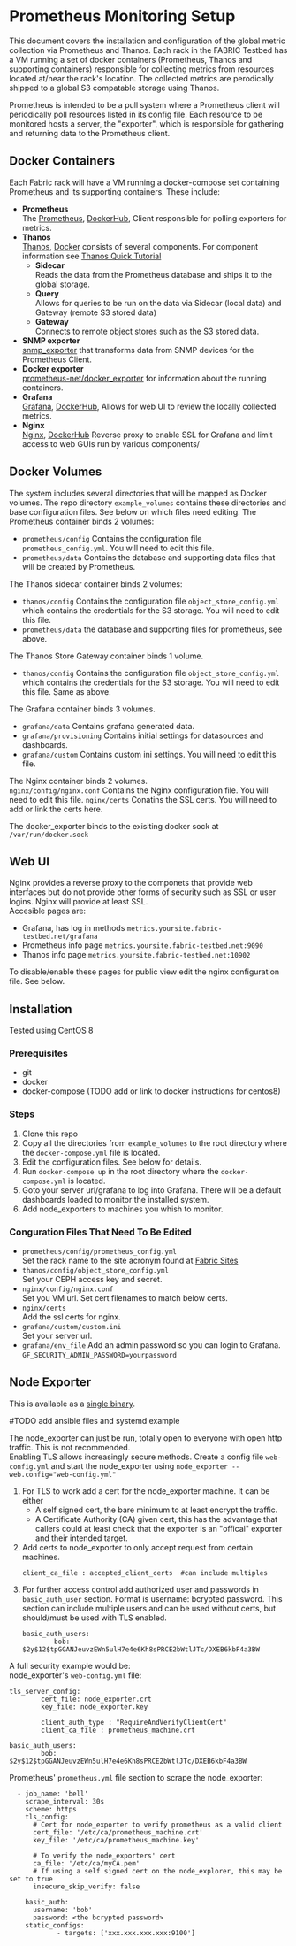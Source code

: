 
# Prometheus Monitoring Setup
This document covers the installation and configuration of the global metric collection via Prometheus and Thanos.
Each rack in the FABRIC Testbed has a VM running a set of docker containers (Prometheus, Thanos and supporting containers) responsible for collecting metrics from resources located at/near the rack's location. The collected metrics are perodically shipped to a global S3 compatable storage using Thanos.

Prometheus is intended to be a pull system where a Prometheus client will periodically poll resources listed in its config file. Each resource to be monitored hosts a server, the "exporter", which is responsible for gathering and returning data to the Prometheus client.

## Docker Containers

Each Fabric rack will have a VM running a docker-compose set containing Prometheus and its supporting containers. These include:
* **Prometheus**  
The [Prometheus](https://prometheus.io), [DockerHub](https://hub.docker.com/r/prom/prometheus), Client responsible for polling exporters for metrics.
* **Thanos**  
[Thanos](https://thanos.io), [Docker](https://quay.io/repository/thanos/thanos) consists of several components. For component information see [Thanos Quick Tutorial](https://thanos.io/tip/thanos/quick-tutorial.md/)
  * **Sidecar**  
  Reads the data from the Prometheus database and ships it to the global storage.
  * **Query**  
  Allows for queries to be run on the data via Sidecar (local data) and Gateway (remote S3 stored data)
  * **Gateway**  
  Connects to remote object stores such as the S3 stored data.
* **SNMP exporter**  
[snmp_exporter](https://github.com/prometheus/snmp_exporter) that transforms data from SNMP devices for the Prometheus Client.
* **Docker exporter**  
[prometheus-net/docker_exporter](https://github.com/prometheus-net/docker_exporter) for information about the running containers.
* **Grafana**  
[Grafana](https://grafana.com), [DockerHub](https://hub.docker.com/r/grafana/grafana/), Allows for web UI to review the locally collected metrics.
* **Nginx**  
[Nginx](https://www.nginx.com), [DockerHub](https://hub.docker.com/_/nginx) Reverse proxy to enable SSL for Grafana and limit access to web GUIs run by various components/


## Docker Volumes
The system includes several directories that will be mapped as Docker volumes. The repo directory `example_volumes` contains these directories and base configuration files. See below on which files need editing. 
The Prometheus container binds 2 volumes: 
* `prometheus/config` Contains the configuration file `prometheus_config.yml`. You will need to edit this file.
* `prometheus/data` Contains the database and supporting data files that will be created by Prometheus.

The Thanos sidecar container binds 2 volumes:
* `thanos/config` Contains the configuration file `object_store_config.yml` which contains the credentials for the S3 storage. You will need to edit this file.
* `prometheus/data` the database and supporting files for prometheus, see above.

The Thanos Store Gateway container binds 1 volume.
* `thanos/config` Contains the configuration file `object_store_config.yml` which contains the credentials for the S3 storage. You will need to edit this file. Same as above.

The Grafana container binds 3 volumes.
* `grafana/data` Contains grafana generated data.
* `grafana/provisioning` Contains initial settings for datasources and dashboards.
* `grafana/custom` Contains custom ini settings. You will need to edit this file.

The Nginx container binds 2 volumes.  
`nginx/config/nginx.conf` Contains the Nginx configuration file. You will need to edit this file.
`nginx/certs` Conatins the SSL certs. You will need to add or link the certs here.

The docker_exporter binds to the exisiting docker sock at `/var/run/docker.sock`


## Web UI
Nginx provides a reverse proxy to the componets that provide web interfaces but do not provide other forms of security such as SSL or user logins. Nginx will provide at least SSL.  
Accesible pages are:  
* Grafana, has log in methods `metrics.yoursite.fabric-testbed.net/grafana` 
* Prometheus info page `metrics.yoursite.fabric-testbed.net:9090`
* Thanos info page `metrics.yoursite.fabric-testbed.net:10902`  

To disable/enable these pages for public view edit the nginx configuration file. See below.

## Installation
Tested using CentOS 8
### Prerequisites
* git
* docker
* docker-compose
(TODO add or link to docker instructions for centos8)

### Steps
1) Clone this repo
1) Copy all the directories from `example_volumes` to the root directory where the `docker-compose.yml` file is located.
1) Edit the configuration files. See below for details.
1) Run `docker-compose up` in the root directory where the `docker-compose.yml` is located.
1) Goto your server url/grafana to log into Grafana. There will be a default dashboards loaded to monitor the installed system.
1) Add node_exporters to machines you whish to monitor. 

### Conguration Files That Need To Be Edited

* `prometheus/config/prometheus_config.yml`  
Set the rack name to the site acronym found at [Fabric Sites](https://fabric-testbed.atlassian.net/wiki/spaces/FP/pages/168624158/FABRIC+Site+Documentation)
* `thanos/config/object_store_config.yml`  
Set your CEPH access key and secret.
* `nginx/config/nginx.conf`  
Set you VM url. Set cert filenames to match below certs.
* `nginx/certs`  
Add the ssl certs for nginx.
* `grafana/custom/custom.ini`  
Set your server url. 
* `grafana/env_file`
Add an admin password so you can login to Grafana. `GF_SECURITY_ADMIN_PASSWORD=yourpassword`

## Node Exporter
This is available as a [single binary](https://prometheus.io/download/#node_exporter).

#TODO add ansible files and systemd example

The node_exporter can just be run, totally open to everyone with open http traffic. This is not recommended.  
Enabling TLS allows increasingly secure methods. Create a config file `web-config.yml` and start the node_exporter using `node_exporter --web.config="web-config.yml"`  
1. For TLS to work add a cert for the node_exporter machine. It can be either
    * A self signed cert, the bare minimum to at least encrypt the traffic. 
    * A Certificate Authority (CA) given cert, this has the advantage that callers could at least check that the exporter is an "offical" exporter and their intended target.
1. Add certs to node_exporter to only accept request from certain machines.
    ```
    client_ca_file : accepted_client_certs  #can include multiples
    ``` 
1. For further access control add authorized user and passwords in `basic_auth_user` section. Format is username: bcrypted password.
This section can include multiple users and can be used without certs, but should/must be used with TLS enabled.
    ```
    basic_auth_users:
            bob: $2y$12$tpGGANJeuvzEWn5ulH7e4e6Kh8sPRCE2bWtlJTc/DXEB6kbF4a3BW
    ```

A full security example would be:  
node_exporter's `web-config.yml` file:
```
tls_server_config:
        cert_file: node_exporter.crt
        key_file: node_exporter.key

        client_auth_type : "RequireAndVerifyClientCert"
        client_ca_file : prometheus_machine.crt

basic_auth_users:
        bob: $2y$12$tpGGANJeuvzEWn5ulH7e4e6Kh8sPRCE2bWtlJTc/DXEB6kbF4a3BW
```
Prometheus' `prometheus.yml` file section to scrape the node_exporter:
```
  - job_name: 'bell'
    scrape_interval: 30s
    scheme: https
    tls_config:
      # Cert for node_exporter to verify prometheus as a valid client
      cert_file: '/etc/ca/prometheus_machine.crt'
      key_file: '/etc/ca/prometheus_machine.key'
      
      # To verify the node_exporters' cert
      ca_file: '/etc/ca/myCA.pem'
      # If using a self signed cert on the node_explorer, this may be set to true
      insecure_skip_verify: false
      
    basic_auth:
      username: 'bob'
      password: <the bcrypted password>
    static_configs:
            - targets: ['xxx.xxx.xxx.xxx:9100']
```

